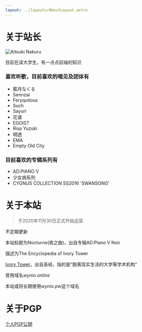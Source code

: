 ```yaml
---
layout: ../layouts/AboutLayout.astro
---
```


# 关于站长

![Aitsuki Nakuru](/css/logo.png)

目前在读大学生，有一点点前端的知识

### 喜欢听歌，目前喜欢的唱见及团体有

+ 藍月なくる
+ Sennzai
+ Feryquitous
+ Such
+ Sayuri
+ 花谱
+ EGOIST
+ Risa Yuzuki
+ 明透
+ EMA
+ Empty Old City

### 目前喜欢的专辑系列有

+ AD:PIANO V
+ 少女病系列
+ CYGNUS COLLECTION SS2016 'SWANSONG'

# 关于本站

> 于2020年11月30日正式开始运营

不定期更新

本站标题为Nocturne(夜之曲)，出自专辑AD:Piano V Noir

描述为The Encyclopedia of Ivory Tower

[Ivory Tower](https://zh.wikipedia.org/wiki/%E8%B1%A1%E7%89%99%E5%A1%94)，出自圣经，指的是“脱离现实生活的大学等学术机构”

曾用域名*wynio.online*

本站或将长期使用*wynio.pw*这个域名


# 关于PGP

[个人PGP公钥](/pgp/pgp/index.html)
